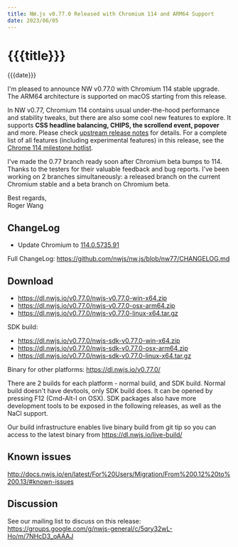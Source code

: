 ```yaml
---
title: NW.js v0.77.0 Released with Chromium 114 and ARM64 Support
date: 2023/06/05
---
```

# {{{title}}}
{{{date}}}

I'm pleased to announce NW v0.77.0 with Chromium 114 stable upgrade. The ARM64 architecture is supported on macOS starting from this release.

In NW v0.77, Chromium 114 contains usual under-the-hood performance and stability tweaks, but there are also some cool new features to explore. It supports **CSS headline balancing, CHIPS, the scrollend event, popover** and more. Please check [upstream release notes](https://developer.chrome.com/blog/chrome-114-beta/) for details. For a complete list of all features (including experimental features) in this release, see the [Chrome 114 milestone hotlist](https://www.chromestatus.com/features#milestone=114).

I've made the 0.77 branch ready soon after Chromium beta bumps to 114. Thanks to the testers for their valuable feedback and bug reports. I've been working on 2 branches simultaneously: a released branch on the current Chromium stable and a beta branch on Chromium beta.

Best regards,  
Roger Wang

## ChangeLog

- Update Chromium to [114.0.5735.91](https://chromereleases.googleblog.com/2023/05/stable-channel-update-for-desktop_30.html)

Full ChangeLog: https://github.com/nwjs/nw.js/blob/nw77/CHANGELOG.md

## Download 

* https://dl.nwjs.io/v0.77.0/nwjs-v0.77.0-win-x64.zip 
* https://dl.nwjs.io/v0.77.0/nwjs-v0.77.0-osx-arm64.zip 
* https://dl.nwjs.io/v0.77.0/nwjs-v0.77.0-linux-x64.tar.gz 

SDK build: 
* https://dl.nwjs.io/v0.77.0/nwjs-sdk-v0.77.0-win-x64.zip 
* https://dl.nwjs.io/v0.77.0/nwjs-sdk-v0.77.0-osx-arm64.zip 
* https://dl.nwjs.io/v0.77.0/nwjs-sdk-v0.77.0-linux-x64.tar.gz 

Binary for other platforms: https://dl.nwjs.io/v0.77.0/ 

There are 2 builds for each platform - normal build, and SDK build. Normal build doesn't have devtools, only SDK build does. lt can be opened by pressing F12 (Cmd-Alt-I on OSX). SDK packages also have more development tools to be exposed in the following releases, as well as the NaCl support.

Our build infrastructure enables live binary build from git tip so you can access to the latest binary from https://dl.nwjs.io/live-build/ 

## Known issues 

http://docs.nwjs.io/en/latest/For%20Users/Migration/From%200.12%20to%200.13/#known-issues

## Discussion

See our mailing list to discuss on this release: https://groups.google.com/g/nwjs-general/c/5qry32wL-Ho/m/7NHcD3_oAAAJ

